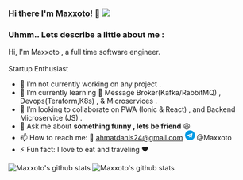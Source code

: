 ### Hi there  I'm [Maxxoto!](https://maxxoto.github.io)  👋 ![](https://visitor-badge.glitch.me/badge?page_id=maxxoto.maxxoto)

### Uhmm.. Lets describe a little about me :
  Hi, I'm Maxxoto , a full time software engineer.<br><br>
  Startup Enthusiast
  
- 🔭 I’m not currently working on any project . 
- 🌱 I’m currently learning :email: Message Broker(Kafka/RabbitMQ) , Devops(Teraform,K8s) , & Microservices .
- 👯 I’m looking to collaborate on PWA (Ionic & React) , and Backend Microservice (JS) .
- 💬 Ask me about **something funny , lets be friend** :smiley:
- 📫 How to reach me: :email: ahmatdanis24@gmail.com  <img src='https://raw.githubusercontent.com/Maxxoto/Maxxoto/master/telegram.svg' height='20'> @Maxxoto
- ⚡ Fun fact: I love to eat and traveling :heart:


![Maxxoto's github stats](https://github-readme-stats.vercel.app/api/top-langs/?username=maxxoto&layout=compact&hide_border=true)
![Maxxoto's github stats](https://github-readme-stats.vercel.app/api?username=Maxxoto&show_icons=true&hide_border=true)
